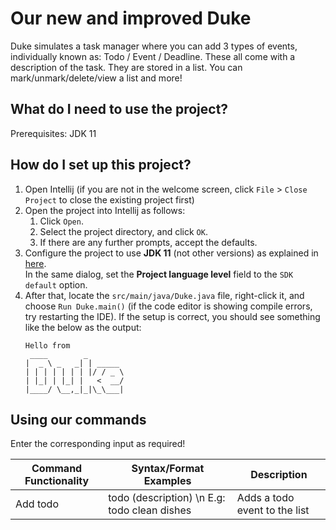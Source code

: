 # Our new and improved Duke 

Duke simulates a task manager where you can add 3 types of events, individually known as: Todo / Event / Deadline. These all come with a description of the task. They are stored in a list. You can mark/unmark/delete/view a list and more! 

## What do I need to use the project?

Prerequisites: JDK 11

## How do I set up this project? 

1. Open Intellij (if you are not in the welcome screen, click `File` > `Close Project` to close the existing project first)
1. Open the project into Intellij as follows:
   1. Click `Open`.
   1. Select the project directory, and click `OK`.
   1. If there are any further prompts, accept the defaults.
1. Configure the project to use **JDK 11** (not other versions) as explained in [here](https://www.jetbrains.com/help/idea/sdk.html#set-up-jdk).<br>
   In the same dialog, set the **Project language level** field to the `SDK default` option.
3. After that, locate the `src/main/java/Duke.java` file, right-click it, and choose `Run Duke.main()` (if the code editor is showing compile errors, try restarting the IDE). If the setup is correct, you should see something like the below as the output:
   ```
   Hello from
    ____        _        
   |  _ \ _   _| | _____ 
   | | | | | | | |/ / _ \
   | |_| | |_| |   <  __/
   |____/ \__,_|_|\_\___|
   ```

## Using our commands 
Enter the corresponding input as required! 

| Command Functionality | Syntax/Format Examples | Description |
| --- | --- | --- | 
| Add todo |todo (description) \n E.g: todo clean dishes | Adds a todo event to the list |

